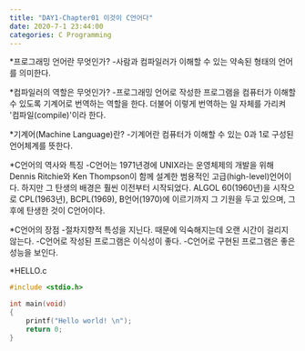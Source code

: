 ```yaml
---
title: "DAY1-Chapter01 이것이 C언어다"
date: 2020-7-1 23:44:00 
categories: C Programming 
---
```

*프로그래밍 언어란 무엇인가?
-사람과 컴파일러가 이해할 수 있는 약속된 형태의 언어를 의미한다.

*컴파일러의 역할은 무엇인가?
-프로그래밍 언어로 작성한 프로그램을 컴퓨터가 이해할 수 있도록 기계어로 번역하는 역할을 한다. 더불어 이렇게 번역하는 일 자체를 가리켜 '컴파일(compile)'이라 한다.

*기계어(Machine Language)란?
-기계어란 컴퓨터가 이해할 수 있는 0과 1로 구성된 언어체계를 뜻한다.

*C언어의 역사와 특징
-C언어는 1971년경에 UNIX라는 운영체제의 개발을 위해 Dennis Ritchie와 Ken Thompson이 함께 설계한 범용적인 고급(high-level)언어이다. 하지만 그 탄생의 배경은 훨씬 이전부터 시작되었다.
ALGOL 60(1960년)을 시작으로 CPL(1963년), BCPL(1969), B언어(1970)에 이르기까지 그 기원을 두고 있으며, 그 후에 탄생한 것이 C언어이다.

*C언어의 장점
-절차지향적 특성을 지닌다. 때문에 익숙해지는데 오랜 시간이 걸리지 않는다.
-C언어로 작성된 프로그램은 이식성이 좋다.
-C언어로 구현된 프로그램은 좋은 성능을 보인다.

*HELLO.c
```C
#include <stdio.h>

int main(void)
{
    printf("Hello world! \n");
    return 0;
}
```
